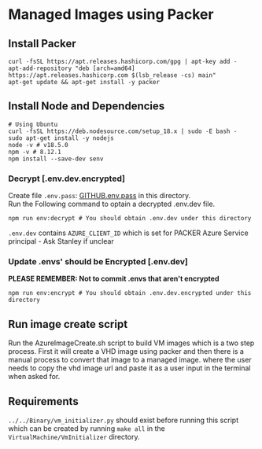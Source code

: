 # Managed Images using Packer

## Install Packer
```
curl -fsSL https://apt.releases.hashicorp.com/gpg | apt-key add -
apt-add-repository "deb [arch=amd64] https://apt.releases.hashicorp.com $(lsb_release -cs) main"
apt-get update && apt-get install -y packer
```
## Install Node and Dependencies
```
# Using Ubuntu
curl -fsSL https://deb.nodesource.com/setup_18.x | sudo -E bash -
sudo apt-get install -y nodejs
node -v # v18.5.0
npm -v # 8.12.1
npm install --save-dev senv
```
### Decrypt [.env.dev.encrypted]
Create file `.env.pass`: [GITHUB.env.pass](https://start.1password.com/open/i?a=VDKXP5MBWJAW3F3YRPJNHPGKLM&v=gy4saia7pduzqbp7qhij776a4u&i=kmdczi5wvgpty6kqodhjdjyydy&h=secureailabs.1password.com)  in this directory. \
Run the Following command to optain a decrypted .env.dev file.
```
npm run env:decrypt # You should obtain .env.dev under this directory
```
`.env.dev` contains `AZURE_CLIENT_ID`  which is set for PACKER Azure Service principal - Ask Stanley if unclear
### Update .envs' should be Encrypted [.env.dev]
**PLEASE REMEMBER: Not to commit .envs that aren't encrypted**
```
npm run env:encrypt # You should obtain .env.dev.encrypted under this directory
```
## Run image create script
Run the AzureImageCreate.sh script to build VM images which is a two step process.
First it will create a VHD image using packer and then there is a manual process to convert that image to a managed image.
where the user needs to copy the vhd image url and paste it as a user input in the terminal when asked for.

## Requirements
`../../Binary/vm_initializer.py` should exist before running this script which can be created by running `make all` in the `VirtualMachine/VmInitializer` directory.

